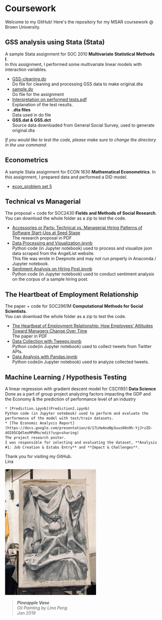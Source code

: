 # Coursework
 Welcome to my GitHub! Here's the repository for my MSAR coursework @ Brown University.
 
  ## GSS analysis using Stata (Stata)
  A sample Stata assignment for SOC	2010	**Multivariate Statistical Methods I**.  
  In this assignment, I performed some multivariate linear models with interaction variables. 
  * [GSS-cleaning.do](GSS%20analysis%20using%20Stata/GSS-cleaning.do)  
   Do file for cleaning and processing GSS data to make original.dta
  * [sample.do](GSS%20analysis%20using%20Stata/0401%20sample%20do.do)  
   Do file for the assignment
  * [Interpretation on performed tests.pdf](GSS%20analysis%20using%20Stata/Interpretation%20on%20performed%20tests.pdf)  
   Explanation of the test results.
  * **.dta files**  
   Data used in do file
  * **GSS.dat & GSS.dct**  
   Source data downloaded from General Social Survey, used to generate original.dta
   
   *If you would like to test the code, please make sure to change the directory in the use command.* 
   
  ## Econometrics
  A sample Stata assignment for ECON 1630 **Mathematical Econometrics**.
  In this assignment, I prepared data and performed a DiD model.
  
  * [econ_problem set 5](econ_ps5.pdf)  
  
  ## Technical vs Managerial
   The proposal + code for SOC2430 **Fields and Methods of Social Research**.  
   You can download the whole folder as a zip to test the code.
   
   * [Accessories or Parts:  Technical vs.  Managerial Hiring Patterns of Software Start-Ups at Seed Stage](Technical%20vs%20Managerial/technical-vs-managerial.pdf)  
    The research proposal in PDF
   * [Data Processing and Visualization.ipynb](Technical%20vs%20Managerial/Data%20Processing%20and%20Visualization.ipynb)  
    Python code (in Jupyter notebook) used to process and visualize json data scraped from the AngelList website.  
    This file was wrote in Deepnote and may not run properly in Anaconda / Jupyter notebook.
   * [Sentiment Analysis on Hiring Post.ipynb](Technical%20vs%20Managerial/Sentiment%20Analysis%20on%20Hiring%20Post.ipynb)  
    Python code (in Jupyter notebook) used to conduct sentiment analysis on the corpus of a sample hiring post.
  ## The Heartbeat of Employment Relationship
  The paper + code for SOC2961M **Computational Methods for Social Scientists**.  
  You can download the whole folder as a zip to test the code.

   * [The Heartbeat of Employment Relationship:  How Employees’ Attitudes Toward Managers Change Over Time](The%20Heartbeat%20of%20Employment%20Relationship/Heartbeat.pdf)  
   The paper in PDF
   * [Data Collection with Tweepy.ipynb](The%20Heartbeat%20of%20Employment%20Relationship/1229%20Computational%20-%20Data%20Collection%20with%20Tweepy.ipynb)  
   Python code(in Jupyter notebook) used to collect tweets from Twitter APIs.
   * [Data Analysis with Pandas.ipynb](The%20Heartbeat%20of%20Employment%20Relationship/1229%20Computational%20-%20Data%20Analysis%20with%20Pandas.ipynb)  
   Python code(in Jupyter notebook) used to analyze collected tweets.
    
  ## Machine Learning / Hypothesis Testing
  A linear regression with gradient descent model for CSCI1951 **Data Science**
  Done as a part of group project analyzing factors impacting the GDP and the Economy & the prediction of performance level of an industry

    * [Prediction.ipynb](Prediction2.ipynb)  
    Python code (in Jupyter notebook) used to perform and evaluate the performance of the model with test/train datasets.
    * [The Economic Analysis Report](https://docs.google.com/presentation/d/17LHeAneNp3uus08n9h-YjJrzZO-4OI05CQdlmxMPdMo/edit?usp=sharing)
    The project research poster. 
    I was responsible for selecting and evaluating the dataset, **Analysis #1: Job Creation & Estabs Entry** and **Impact & Challenges**.
    
   Thank you for visiting my GitHub.  
   Lina  
   <br />
   <img src="https://github.com/ypenglina/Coursework/blob/4e84f80b00219fd9932f5b7ee7551ac9e03b8a34/IMG_1826%20(1).jpg" width="300">  
   >***Pineapple Vase***  
   >*Oil Painting by Lina Peng    
   >Jan 2019*
   
   
